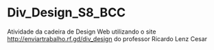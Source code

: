 # Div_Design_S8_BCC
Atividade da cadeira de Design Web utilizando o site http://enviartrabalho.rf.gd/div_design do professor Ricardo Lenz Cesar
